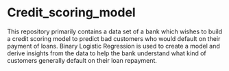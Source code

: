 # Credit_scoring_model
This repository primarily contains a data set of a bank which wishes to build a credit scoring model to predict bad customers who would default on their payment of loans. Binary Logistic Regression is used to create a model and derive insights from the data to help the bank understand what kind of customers generally default on their loan repayment.
